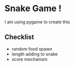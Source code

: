 # Snake Game !
I am using pygame to create this

## Checklist
- random food spawn
- length adding to snake
- score mechanism